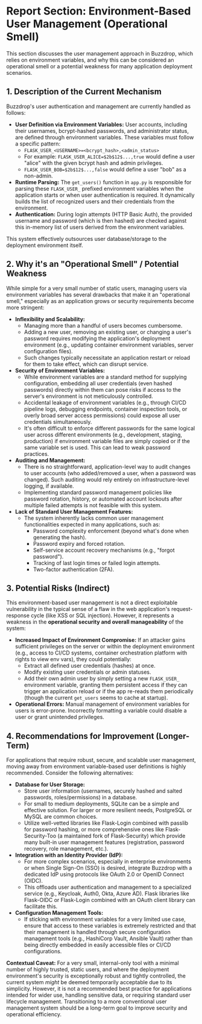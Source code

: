 # Report Section: Environment-Based User Management (Operational Smell)

This section discusses the user management approach in Buzzdrop, which relies on environment variables, and why this can be considered an operational smell or a potential weakness for many application deployment scenarios.

## 1. Description of the Current Mechanism

Buzzdrop's user authentication and management are currently handled as follows:

*   **User Definition via Environment Variables:** User accounts, including their usernames, bcrypt-hashed passwords, and administrator status, are defined through environment variables. These variables must follow a specific pattern:
    *   `FLASK_USER_<USERNAME>=<bcrypt_hash>,<admin_status>`
    *   For example: `FLASK_USER_ALICE=$2b$12$...,true` would define a user "alice" with the given bcrypt hash and admin privileges.
    *   `FLASK_USER_BOB=$2b$12$...,false` would define a user "bob" as a non-admin.
*   **Runtime Parsing:** The `get_users()` function in `app.py` is responsible for parsing these `FLASK_USER_` prefixed environment variables when the application starts or when user authentication is required. It dynamically builds the list of recognized users and their credentials from the environment.
*   **Authentication:** During login attempts (HTTP Basic Auth), the provided username and password (which is then hashed) are checked against this in-memory list of users derived from the environment variables.

This system effectively outsources user database/storage to the deployment environment itself.

## 2. Why it's an "Operational Smell" / Potential Weakness

While simple for a very small number of static users, managing users via environment variables has several drawbacks that make it an "operational smell," especially as an application grows or security requirements become more stringent:

*   **Inflexibility and Scalability:**
    *   Managing more than a handful of users becomes cumbersome.
    *   Adding a new user, removing an existing user, or changing a user's password requires modifying the application's deployment environment (e.g., updating container environment variables, server configuration files).
    *   Such changes typically necessitate an application restart or reload for them to take effect, which can disrupt service.
*   **Security of Environment Variables:**
    *   While environment variables are a standard method for supplying configuration, embedding all user credentials (even hashed passwords) directly within them can pose risks if access to the server's environment is not meticulously controlled.
    *   Accidental leakage of environment variables (e.g., through CI/CD pipeline logs, debugging endpoints, container inspection tools, or overly broad server access permissions) could expose all user credentials simultaneously.
    *   It's often difficult to enforce different passwords for the same logical user across different environments (e.g., development, staging, production) if environment variable files are simply copied or if the same variable set is used. This can lead to weak password practices.
*   **Auditing and Management:**
    *   There is no straightforward, application-level way to audit changes to user accounts (who added/removed a user, when a password was changed). Such auditing would rely entirely on infrastructure-level logging, if available.
    *   Implementing standard password management policies like password rotation, history, or automated account lockouts after multiple failed attempts is not feasible with this system.
*   **Lack of Standard User Management Features:**
    *   The system inherently lacks common user management functionalities expected in many applications, such as:
        *   Password complexity enforcement (beyond what's done when generating the hash).
        *   Password expiry and forced rotation.
        *   Self-service account recovery mechanisms (e.g., "forgot password").
        *   Tracking of last login times or failed login attempts.
        *   Two-factor authentication (2FA).

## 3. Potential Risks (Indirect)

This environment-based user management is not a direct exploitable vulnerability in the typical sense of a flaw in the web application's request-response cycle (like XSS or SQL injection). However, it represents a weakness in the **operational security and overall manageability** of the system:

*   **Increased Impact of Environment Compromise:** If an attacker gains sufficient privileges on the server or within the deployment environment (e.g., access to CI/CD systems, container orchestration platform with rights to view env vars), they could potentially:
    *   Extract all defined user credentials (hashes) at once.
    *   Modify existing user credentials or admin statuses.
    *   Add their own admin user by simply setting a new `FLASK_USER_` environment variable, granting them persistent access if they can trigger an application reload or if the app re-reads them periodically (though the current `get_users` seems to cache at startup).
*   **Operational Errors:** Manual management of environment variables for users is error-prone. Incorrectly formatting a variable could disable a user or grant unintended privileges.

## 4. Recommendations for Improvement (Longer-Term)

For applications that require robust, secure, and scalable user management, moving away from environment variable-based user definitions is highly recommended. Consider the following alternatives:

*   **Database for User Storage:**
    *   Store user information (usernames, securely hashed and salted passwords, roles/permissions) in a database.
    *   For small to medium deployments, SQLite can be a simple and effective solution. For larger or more resilient needs, PostgreSQL or MySQL are common choices.
    *   Utilize well-vetted libraries like Flask-Login combined with passlib for password hashing, or more comprehensive ones like Flask-Security-Too (a maintained fork of Flask-Security) which provide many built-in user management features (registration, password recovery, role management, etc.).
*   **Integration with an Identity Provider (IdP):**
    *   For more complex scenarios, especially in enterprise environments or when Single Sign-On (SSO) is desired, integrate Buzzdrop with a dedicated IdP using protocols like OAuth 2.0 or OpenID Connect (OIDC).
    *   This offloads user authentication and management to a specialized service (e.g., Keycloak, Auth0, Okta, Azure AD). Flask libraries like Flask-OIDC or Flask-Login combined with an OAuth client library can facilitate this.
*   **Configuration Management Tools:**
    *   If sticking with environment variables for a very limited use case, ensure that access to these variables is extremely restricted and that their management is handled through secure configuration management tools (e.g., HashiCorp Vault, Ansible Vault) rather than being directly embedded in easily accessible files or CI/CD configurations.

**Contextual Caveat:**
For a very small, internal-only tool with a minimal number of highly trusted, static users, and where the deployment environment's security is exceptionally robust and tightly controlled, the current system *might* be deemed temporarily acceptable due to its simplicity. However, it is not a recommended best practice for applications intended for wider use, handling sensitive data, or requiring standard user lifecycle management. Transitioning to a more conventional user management system should be a long-term goal to improve security and operational efficiency.
